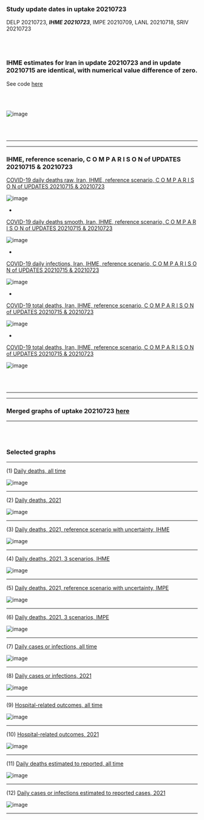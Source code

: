 ### Study update dates in uptake 20210723

DELP 20210723, **_IHME 20210723_**, IMPE 20210709, LANL 20210718, SRIV 20210723

<br/><br/>

### IHME estimates for Iran in update 20210723 and in update 20210715 are identical, with numerical value difference of zero. 

See code [here](https://github.com/pourmalek/covir2/blob/main/20210723/code/IHME/do%20country%20IHME.do)

<br/><br/>


![image](https://user-images.githubusercontent.com/30849720/126908711-828c7492-e182-4b9f-9a89-9688c5211c16.png)


<br/><br/>

********
********

### IHME, reference scenario, C O M P A R I S O N of UPDATES 20210715 & 20210723

[COVID-19 daily deaths raw, Iran, IHME, reference scenario, C O M P A R I S O N of UPDATES 20210715 & 20210723](https://github.com/pourmalek/covir2/blob/main/20210723/output/IHME/graph%20A1%20COVID-19%20daily%20deaths%20raw%2C%20reference%20scenario%2C%20Iran%2C%20IHME.pdf)

![image](https://user-images.githubusercontent.com/30849720/126856538-85d81e95-8963-4f5b-8c6c-bda506f1a18c.png)

*

[COVID-19 daily deaths smooth, Iran, IHME, reference scenario, C O M P A R I S O N of UPDATES 20210715 & 20210723](https://github.com/pourmalek/covir2/blob/main/20210723/output/IHME/graph%20A2%20COVID-19%20daily%20deaths%20smooth%2C%20reference%20scenario%2C%20Iran%2C%20IHME.pdf)

![image](https://user-images.githubusercontent.com/30849720/126856600-854d6417-d026-433a-a9ae-a44a37c2e07b.png)

*

[COVID-19 daily infections, Iran, IHME, reference scenario, C O M P A R I S O N of UPDATES 20210715 & 20210723](https://github.com/pourmalek/covir2/blob/main/20210723/output/IHME/graph%20A3%20COVID-19%20daily%20infections%2C%20reference%20scenario%2C%20Iran%2C%20IHME.pdf)

![image](https://user-images.githubusercontent.com/30849720/126856620-abbe8785-2bc6-4d92-b775-ad61def43176.png)

*

[COVID-19 total deaths, Iran, IHME, reference scenario, C O M P A R I S O N of UPDATES 20210715 & 20210723](https://github.com/pourmalek/covir2/blob/main/20210723/output/IHME/graph%20A4%20COVID-19%20total%20deaths%2C%20reference%20scenario%2C%20Iran%2C%20IHME.pdf)

![image](https://user-images.githubusercontent.com/30849720/126856658-46c44932-ee39-4334-9fd1-e100793bdaa4.png)

*

[COVID-19 total deaths, Iran, IHME, reference scenario, C O M P A R I S O N of UPDATES 20210715 & 20210723](https://github.com/pourmalek/covir2/blob/main/20210723/output/IHME/graph%20A5%20COVID-19%20total%20infections%2C%20reference%20scenario%2C%20Iran%2C%20IHME.pdf)

![image](https://user-images.githubusercontent.com/30849720/126856677-2c963fe5-de4d-4c4e-befe-d38b17676a1b.png)

<br/><br/>

********
********

### Merged graphs of uptake 20210723 [here](https://github.com/pourmalek/covir2/blob/main/20210723/graphs%20merged%2020210723.pdf)

****

<br/><br/>


### Selected graphs

****

(1) [Daily deaths, all time](https://github.com/pourmalek/covir2/blob/main/20210723/output/merge/graph%2011%20COVID-19%20daily%20deaths%2C%20Iran%2C%20reference%20scenarios%2C%20all%20time.pdf)

![image](https://user-images.githubusercontent.com/30849720/126851079-eebf9601-242b-4208-a10a-6ab6bce914b1.png)

****

(2) [Daily deaths, 2021](https://github.com/pourmalek/covir2/blob/main/20210723/output/merge/graph%2012%20COVID-19%20daily%20deaths%2C%20Iran%2C%20reference%20scenarios.pdf)

![image](https://user-images.githubusercontent.com/30849720/126851096-e1127e5f-0849-495b-8c3d-94e63631fd1b.png)

****

(3) [Daily deaths, 2021, reference scenario with uncertainty, IHME](https://github.com/pourmalek/covir2/blob/main/20210723/output/merge/graph%2014%20COVID-19%20daily%20deaths%2C%20Iran%2C%20reference%20scenario%20with%20uncertainty%2C%20IHME.pdf)

![image](https://user-images.githubusercontent.com/30849720/126851118-820ca04d-b1fa-42c9-901b-96b4ca8a7838.png)

****

(4) [Daily deaths, 2021, 3 scenarios, IHME](https://github.com/pourmalek/covir2/blob/main/20210723/output/merge/graph%2015%20COVID-19%20daily%20deaths%2C%20Iran%2C%203%20scenarios%2C%20IHME.pdf)

![image](https://user-images.githubusercontent.com/30849720/126851341-4492f9ec-242d-418d-ac8d-ed22c95ef7d0.png)

****

(5) [Daily deaths, 2021, reference scenario with uncertainty, IMPE](https://github.com/pourmalek/covir2/blob/main/20210723/output/merge/graph%2016%20COVID-19%20daily%20deaths%2C%20Iran%2C%20reference%20scenario%20with%20uncertainty%2C%20IMPE.pdf)

![image](https://user-images.githubusercontent.com/30849720/126851369-c51ae3bb-cae4-420f-ad7e-822d91353a92.png)

****

(6) [Daily deaths, 2021, 3 scenarios, IMPE](https://github.com/pourmalek/covir2/blob/main/20210723/output/merge/graph%2017%20COVID-19%20daily%20deaths%2C%20Iran%2C%203%20scenarios%2C%20IMPE.pdf)

![image](https://user-images.githubusercontent.com/30849720/126851398-47e495c2-67a9-4895-8e73-f3d2c168157e.png)

****

(7) [Daily cases or infections, all time](https://github.com/pourmalek/covir2/blob/main/20210723/output/merge/graph%2021%20COVID-19%20daily%20cases%2C%20Iran%2C%20reference%20scenarios%2C%20all%20time.pdf)

![image](https://user-images.githubusercontent.com/30849720/126851425-876af5ac-dc1a-43ef-b54d-e6dff5c30679.png)
  
****

(8) [Daily cases or infections, 2021](https://github.com/pourmalek/covir2/blob/main/20210723/output/merge/graph%2022%20COVID-19%20daily%20cases%2C%20Iran%2C%20reference%20scenarios.pdf)

![image](https://user-images.githubusercontent.com/30849720/126851454-fef50fec-f951-4410-900d-f455ef5f6c8c.png)
  
****

(9) [Hospital-related outcomes, all time](https://github.com/pourmalek/covir2/blob/main/20210625/output/merge/graph%2071%20COVID-19%20hospital-related%20outcomes%2C%20all%20time.pdf)

![image](https://user-images.githubusercontent.com/30849720/126851481-64bfa761-8433-4b97-aa55-463417457a27.png)

****

(10) [Hospital-related outcomes, 2021](https://github.com/pourmalek/covir2/blob/main/20210625/output/merge/graph%2072%20COVID-19%20hospital-related%20outcomes%2C%20wo%20extremes%2C%202021.pdf)

![image](https://user-images.githubusercontent.com/30849720/126851506-fca2b8c1-e19d-4b6e-9f88-1944a908b43e.png)

****

(11) [Daily deaths estimated to reported, all time](https://github.com/pourmalek/covir2/blob/main/20210723/output/merge/graph%2091%20COVID-19%20daily%20deaths%20estimated%20to%20reported%2C%20Iran%2C%20reference%20scenarios%2C%20all%20time.pdf)

![image](https://user-images.githubusercontent.com/30849720/126851549-10bbf410-9067-4b3c-8714-d521217d232b.png)
  
****

(12) [Daily cases or infections estimated to reported cases, 2021](https://github.com/pourmalek/covir2/blob/main/20210723/output/merge/graph%2094%20COVID-19%20daily%20cases%20estimated%20to%20reported%2C%20Iran%2C%20reference%20scenarios.pdf) 

![image](https://user-images.githubusercontent.com/30849720/126851575-234b6b09-8590-443e-ac17-a99e9787bbb7.png)
  
****

